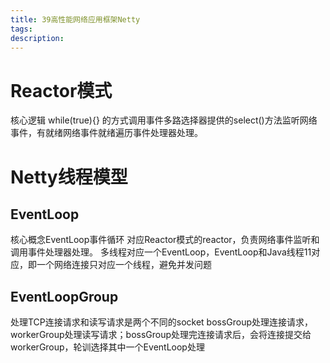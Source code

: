 ```yaml
---
title: 39高性能网络应用框架Netty
tags:
description:
---
```

# Reactor模式

核心逻辑
while(true){} 的方式调用事件多路选择器提供的select()方法监听网络事件，有就绪网络事件就绪遍历事件处理器处理。
# Netty线程模型
## EventLoop
核心概念EventLoop事件循环 对应Reactor模式的reactor，负责网络事件监听和调用事件处理器处理。 
多线程对应一个EventLoop，EventLoop和Java线程11对应，即一个网络连接只对应一个线程，避免并发问题

## EventLoopGroup
处理TCP连接请求和读写请求是两个不同的socket
bossGroup处理连接请求，workerGroup处理读写请求；bossGroup处理完连接请求后，会将连接提交给workerGroup，轮训选择其中一个EventLoop处理




